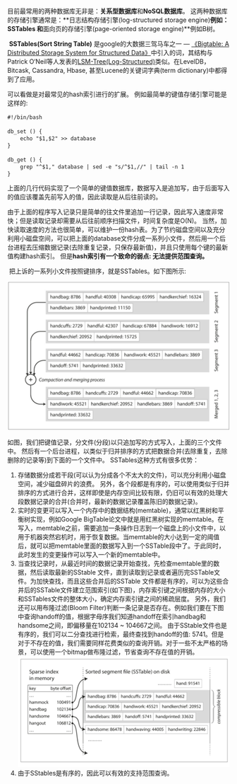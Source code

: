 ​        目前最常用的两种数据库无非是：**关系型数据库**和**NoSQL数据库**。 这两种数据库的存储引擎通常是：**日志结构存储引擎(log-structured storage engine)**例如：SSTables 和**面向页的存储引擎(page-oriented storage engine)**例如B树。



​        **SSTables(Sort String Table)** 是google的大数据三驾马车之一 — [《Bigtable: A Distributed Storage System for Structured Data》](https://static.googleusercontent.com/media/research.google.com/en//archive/bigtable-osdi06.pdf)中引入的词，其结构与Patrick O‘Neil等人发表的[LSM-Tree(Log-Structured)](https://www.cs.umb.edu/~poneil/lsmtree.pdf)类似。在LevelDB，Bitcask, Cassandra, Hbase, 甚至Lucene的关键词字典(term dictionary)中都得到了应用。

可以看做是对最常见的hash索引进行的扩展。 例如最简单的键值存储引擎可能是这样的: 

```shell
#!/bin/bash

db_set () {
	echo "$1,$2" >> database
}

db_get () {
	grep "^$1," database | sed -e "s/^$1,//" | tail -n 1
}
```

​        上面的几行代码实现了一个简单的键值数据库，数据写入是追加写，由于后面写入的值应该覆盖先前写入的值，因此读取是从后往前读的。 

​        由于上面的程序写入记录只是简单的往文件里追加一行记录，因此写入速度非常快；但是读取记录却需要从后往前顺序扫描文件，时间复杂度是O(N)。 当然，加快读取速度的方法也很简单，可以维护一份hash表。为了节约磁盘空间以及充分利用小磁盘空间，可以把上面的database文件分成一系列小文件，然后用一个后台进程去压缩数据记录(去除重复记录，只保存最新值)，并且只使用每个键的最新值构建hash索引。 但是**hash索引有一个致命的弱点: 无法提供范围查询。**



​        把上诉的一系列小文件按照键排序，就是SSTables。如下图所示: 

![SSTables-merge-imag](images/SSTables-merge-imag.png)



​      如图，我们把键值记录，分文件(分段)以只追加写的方式写入，上面的三个文件中。 然后有一个后台进程，以类似于归并排序的方式把数据合并(去除重复，去除删除的记录等)到下面的一个文件中。 SSTables这种方式有很多优势：

1. 存储数据分成若干段(可以认为分成各个不太大的文件)，可以充分利用小磁盘空间，减少磁盘碎片的浪费。 另外，各个段都是有序的，可以使用类似于归并排序的方式进行合并，这样即使是内存空间比较有限，仍旧可以有效的处理大段数据记录的合并(合并时，最新的数据记录覆盖陈旧的数据记录)。
2. 实时的变更可以写入一个内存中的数据结构(memtable)，通常以红黑树和平衡树实现，例如Google BigTable论文中就是用红黑树实现的memtable。在写入，memtable之前，需要追加一条操作日志到一个磁盘上的小文件中，以用于机器突然宕机时，用于恢复数据。当memtable的大小达到一定的阈值后，就可以把memtable里面的数据写入到一个SSTable段中了。于此同时，此时发生的变更操作可以写入一个新的memtable中。
3. 当查找记录时，从最近时间的数据记录开始查找，先检查memtable里的数据，然后读取最新的SStable 文件，直到读取到记录或者遍历完SSTable文件。为加快查找，而且这些合并后的SSTable 文件都是有序的，可以为这些合并后的SSTable文件建立范围索引(如下图)，内存索引键之间根据内存的大小和SSTables文件的整体大小，确定内存索引键之间的稀疏层度。 另外，我们还可以用布隆过滤(Bloom Filter)判断一条记录是否存在。例如我们要在下图中查询handoff的值，根据字母序我们知道handoff在索引handbag和handsome之间，即偏移量在102134 ~ 104667之间。 由于SStable文件也是有序的，我们可以二分查找进行检索，最终查找到handoff的值: 5741。但是对于不存在的值，我们需要同样花费类似的查询开销。对于一些不太严格的场景，可以使用一个bitmap做布隆过滤，节省查询不存在值的开销。 ![image-20190601235236021](images/image-20190601235236021.png)                     
4. 由于SStables是有序的，因此可以有效的支持范围查询。 







